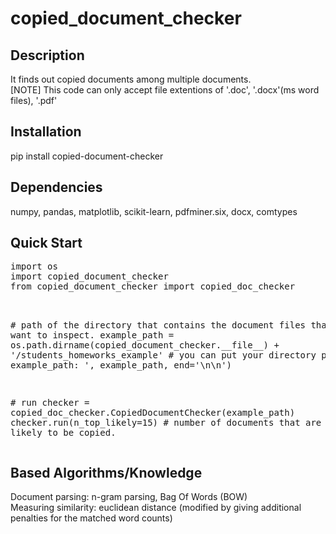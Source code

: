 # copied_document_checker

<h2>Description</h2>
It finds out copied documents among multiple documents.<br>
[NOTE] This code can only accept file extentions of '.doc', '.docx'(ms word files), '.pdf' <br>

<h2>Installation</h2>
pip install copied-document-checker<br>

<h2>Dependencies</h2>
numpy, pandas, matplotlib, scikit-learn, pdfminer.six, docx, comtypes

<h2>Quick Start</h2>
<pre>
import os
import copied_document_checker
from copied_document_checker import copied_doc_checker <br>

\# path of the directory that contains the document files that you want to inspect.
example_path = os.path.dirname(copied_document_checker.\_\_file\_\_) + '/students_homeworks_example'  # you can put your directory
print('\n# example_path: ', example_path, end='\n\n')

\# run
checker = copied_doc_checker.CopiedDocumentChecker(example_path)
checker.run(n_top_likely=15)   # number of documents that are the most likely to be copied.
</pre>

<h2>Based Algorithms/Knowledge</h2>
Document parsing: n-gram parsing, Bag Of Words (BOW)<br>
Measuring similarity: euclidean distance (modified by giving additional penalties for the matched word counts)
